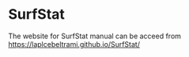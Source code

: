 # SurfStat

The website for SurfStat manual can be acceed from
https://laplcebeltrami.github.io/SurfStat/
